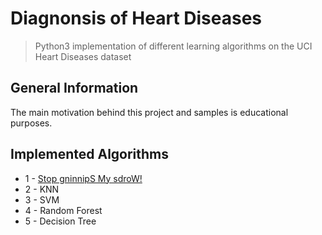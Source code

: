 
# Diagnonsis of Heart Diseases 
> Python3 implementation of different learning algorithms on the UCI Heart Diseases dataset


## General Information
The main motivation behind this project and samples is educational purposes.


## Implemented Algorithms
* 1 - [Stop gninnipS My sdroW!](https://www.codewars.com/kata/5264d2b162488dc400000001)
* 2 - KNN
* 3 - SVM
* 4 - Random Forest
* 5 - Decision Tree 

